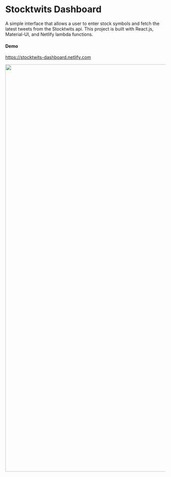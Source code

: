 # Stocktwits Dashboard

A simple interface that allows a user to enter stock symbols and fetch the latest tweets from the Stocktwits api. This project is built with React.js, Material-UI, and Netlify lambda functions.

#### Demo
https://stocktwits-dashboard.netlify.com

<img width="1280" alt="" src="https://user-images.githubusercontent.com/8751625/70399335-e9d5fe00-19d7-11ea-8129-4cd6720f9e2c.png">
